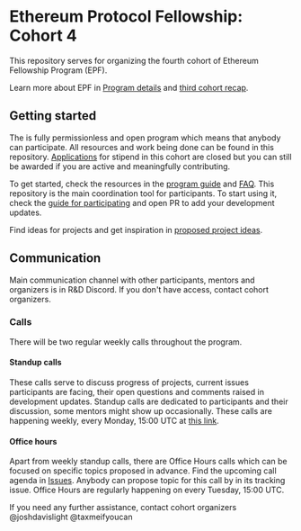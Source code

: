 # Ethereum Protocol Fellowship: Cohort 4

This repository serves for organizing the fourth cohort of Ethereum Fellowship Program (EPF). 

Learn more about EPF in [Program details](./program-guide/program-details.md) and [third cohort recap](https://blog.ethereum.org/2023/05/10/ethereum-protocol-fellowship-third-recap).

## Getting started

The is fully permissionless and open program which means that anybody can participate. All resources and work being done can be found in this repository. 
[Applications](https://blog.ethereum.org/2022/09/01/ethereum-protocol-fellowship-third) for stipend in this cohort are closed but you can still be awarded if you are active and meaningfully contributing. 

To get started, check the resources in the [program guide](/program-guide/README.md) and [FAQ](/program-guide/faq.md). This repository is the main coordination tool for participants. To start using it, check the [guide for participating](/program-guide/participation-guide.md) and open PR to add your development updates. 

Find ideas for projects and get inspiration in [proposed project ideas](/projects/project-ideas.md). 

## Communication  

Main communication channel with other participants, mentors and organizers is in R&D Discord. If you don't have access, contact cohort organizers. 

### Calls

There will be two regular weekly calls throughout the program. 

#### Standup calls 

These calls serve to discuss progress of projects, current issues participants are facing, their open questions and comments raised in development updates. Standup calls are dedicated to participants and their discussion, some mentors might show up occasionally. These calls are happening weekly, every Monday, 15:00 UTC at [this link](https://meet.ethereum.org/epf-standup).

#### Office hours

Apart from weekly standup calls, there are Office Hours calls which can be focused on specific topics proposed in advance. Find the upcoming call agenda in [Issues](https://github.com/eth-protocol-fellows/cohort-four/issues). Anybody can propose topic for this call by in its tracking issue. Office Hours are regularly happening on every Tuesday, 15:00 UTC.

If you need any further assistance, contact cohort organizers @joshdavislight @taxmeifyoucan
